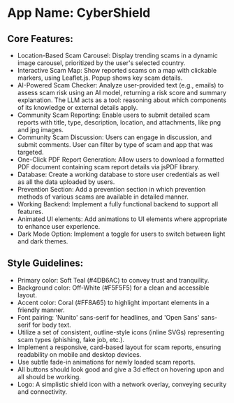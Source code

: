 # **App Name**: CyberShield

## Core Features:

- Location-Based Scam Carousel: Display trending scams in a dynamic image carousel, prioritized by the user's selected country.
- Interactive Scam Map: Show reported scams on a map with clickable markers, using Leaflet.js. Popup shows key scam details.
- AI-Powered Scam Checker: Analyze user-provided text (e.g., emails) to assess scam risk using an AI model, returning a risk score and summary explanation. The LLM acts as a tool: reasoning about which components of its knowledge or external details apply.
- Community Scam Reporting: Enable users to submit detailed scam reports with title, type, description, location, and attachments, like png and jpg images.
- Community Scam Discussion: Users can engage in discussion, and submit comments. User can filter by type of scam and app that was targeted.
- One-Click PDF Report Generation: Allow users to download a formatted PDF document containing scam report details via jsPDF library.
- Database: Create a working database to store user credentials as well as all the data uploaded by users.
- Prevention Section: Add a prevention section in which prevention methods of various scams are available in detailed manner.
- Working Backend: Implement a fully functional backend to support all features.
- Animated UI elements: Add animations to UI elements where appropriate to enhance user experience.
- Dark Mode Option: Implement a toggle for users to switch between light and dark themes.

## Style Guidelines:

- Primary color: Soft Teal (#4DB6AC) to convey trust and tranquility.
- Background color: Off-White (#F5F5F5) for a clean and accessible layout.
- Accent color: Coral (#FF8A65) to highlight important elements in a friendly manner.
- Font pairing: 'Nunito' sans-serif for headlines, and 'Open Sans' sans-serif for body text.
- Utilize a set of consistent, outline-style icons (inline SVGs) representing scam types (phishing, fake job, etc.).
- Implement a responsive, card-based layout for scam reports, ensuring readability on mobile and desktop devices.
- Use subtle fade-in animations for newly loaded scam reports.
- All buttons should look good and give a 3d effect on hovering upon and all should be working.
- Logo: A simplistic shield icon with a network overlay, conveying security and connectivity.
